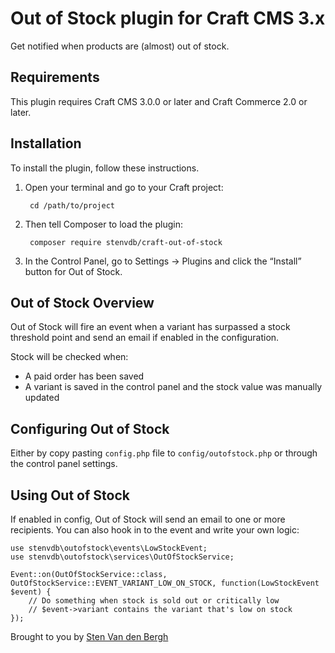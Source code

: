 # Out of Stock plugin for Craft CMS 3.x

Get notified when products are (almost) out of stock.

## Requirements

This plugin requires Craft CMS 3.0.0 or later and Craft Commerce 2.0 or later.

## Installation

To install the plugin, follow these instructions.

1. Open your terminal and go to your Craft project:

        cd /path/to/project

2. Then tell Composer to load the plugin:

        composer require stenvdb/craft-out-of-stock

3. In the Control Panel, go to Settings → Plugins and click the “Install” button for Out of Stock.

## Out of Stock Overview

Out of Stock will fire an event when a variant has surpassed a stock threshold point and send an email if enabled in the configuration.

Stock will be checked when:
* A paid order has been saved
* A variant is saved in the control panel and the stock value was manually updated

## Configuring Out of Stock

Either by copy pasting `config.php` file to `config/outofstock.php` or through the control panel settings.

## Using Out of Stock

If enabled in config, Out of Stock will send an email to one or more recipients. You can also hook in to the event and write your own logic:

```
use stenvdb\outofstock\events\LowStockEvent;
use stenvdb\outofstock\services\OutOfStockService;

Event::on(OutOfStockService::class, OutOfStockService::EVENT_VARIANT_LOW_ON_STOCK, function(LowStockEvent $event) {
    // Do something when stock is sold out or critically low
    // $event->variant contains the variant that's low on stock
});
```

Brought to you by [Sten Van den Bergh](https://stenvdb.be)
